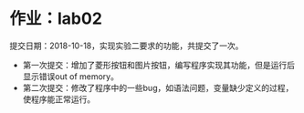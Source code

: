 # 作业：lab02
提交日期：2018-10-18，实现实验二要求的功能，共提交了一次。<br>
* 第一次提交：增加了菱形按钮和图片按钮，编写程序实现其功能，但是运行后显示错误out of memory。<br>
* 第二次提交：修改了程序中的一些bug，如语法问题，变量缺少定义的过程，使程序能正常运行。<br>
